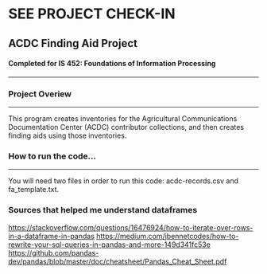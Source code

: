 # SEE PROJECT CHECK-IN


## ACDC Finding Aid Project
#### Completed for IS 452: Foundations of Information Processing
------------------------------

### Project Overiew 
--------------------
This program creates inventories for the Agricultural Communications Documentation Center (ACDC) contributor collections, and then creates finding aids using those inventories. 


### How to run the code...
--------------------------------
You will need two files in order to run this code: acdc-records.csv and fa_template.txt.  



### Sources that helped me understand dataframes
https://stackoverflow.com/questions/16476924/how-to-iterate-over-rows-in-a-dataframe-in-pandas 
https://medium.com/jbennetcodes/how-to-rewrite-your-sql-queries-in-pandas-and-more-149d341fc53e
https://github.com/pandas-dev/pandas/blob/master/doc/cheatsheet/Pandas_Cheat_Sheet.pdf


